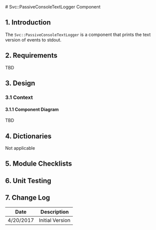 <title>Svc::PassiveConsoleTextLogger</title>
# Svc::PassiveConsoleTextLogger Component

## 1. Introduction

The `Svc::PassiveConsoleTextLogger` is a component that prints the text version of events to stdout.

## 2. Requirements

TBD

## 3. Design

### 3.1 Context

#### 3.1.1 Component Diagram

TBD

## 4. Dictionaries

Not applicable

## 5. Module Checklists

## 6. Unit Testing

## 7. Change Log

Date | Description
---- | -----------
4/20/2017 | Initial Version



